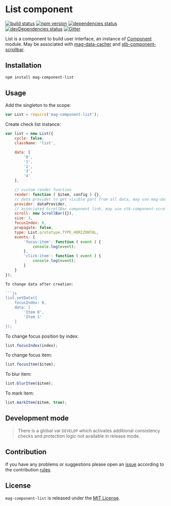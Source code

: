 List component
==============

[![build status](https://img.shields.io/travis/magsdk/component-list.svg?style=flat-square)](https://travis-ci.org/magsdk/component-list)
[![npm version](https://img.shields.io/npm/v/mag-component-list.svg?style=flat-square)](https://www.npmjs.com/package/mag-component-list)
[![dependencies status](https://img.shields.io/david/magsdk/component-list.svg?style=flat-square)](https://david-dm.org/magsdk/component-list)
[![devDependencies status](https://img.shields.io/david/dev/magsdk/component-list.svg?style=flat-square)](https://david-dm.org/magsdk/component-list?type=dev)
[![Gitter](https://img.shields.io/badge/gitter-join%20chat-blue.svg?style=flat-square)](https://gitter.im/DarkPark/magsdk)


List is a component to build user interface, an instance of [Component](https://github.com/magsdk/component) module.
May be associated with [mag-data-cacher](https://github.com/magsdk/data-cacher) and [stb-component-scrollbar](https://github.com/stbsdk/component-scrollbar).


## Installation ##

```bash
npm install mag-component-list
```


## Usage ##

Add the singleton to the scope:

```js
var List = require('mag-component-list');
```

Create check list instance:

```js
var list = new List({
    cycle: false,
    className: 'list',

    data: [ 
        '0',
        '1',
        '2',
        '3',
        '4'
    ],

    // custom render function
    render: function ( $item, config ) {},
    // data provider to get visible part from all data, may use mag-data-cacher 
    provider: dataProvider,
    // associated ScrollBar component link, may use stb-component-scrollbar
    scroll: new ScrollBar({}),
    size: 3,
    focusIndex: 0,
    propagate: false,
    type: List.prototype.TYPE_HORIZONTAL,
    events: {
        'focus:item': function ( event ) {
            console.log(event);
        },
        'click:item': function ( event ) {
            console.log(event);
        }
    }
});

To change data after creation:

```js
list.setData({
    focusIndex: 0,
    data: [
        'Item 0',
        'Item 1'
    ]
});
```

To change focus position by index:

```js
list.focusIndex(index);
```

To change focus item:

```js
list.focusItem($item);
```

To blur item:

```js
list.blurItem($item);
```

To mark item:

```js
list.markItem($item, true);
```


## Development mode ##

> There is a global var `DEVELOP` which activates additional consistency checks and protection logic not available in release mode.


## Contribution ##

If you have any problems or suggestions please open an [issue](https://github.com/magsdk/component-list/issues)
according to the contribution [rules](.github/contributing.md).


## License ##

`mag-component-list` is released under the [MIT License](license.md).
